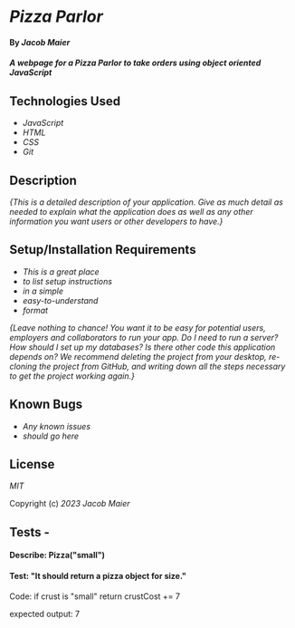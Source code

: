 # _Pizza Parlor_

#### By _Jacob Maier_

#### _A webpage for a Pizza Parlor to take orders using object oriented JavaScript_

## Technologies Used

* _JavaScript_
* _HTML_
* _CSS_
* _Git_

## Description

_{This is a detailed description of your application. Give as much detail as needed to explain what the application does as well as any other information you want users or other developers to have.}_

## Setup/Installation Requirements

* _This is a great place_
* _to list setup instructions_
* _in a simple_
* _easy-to-understand_
* _format_

_{Leave nothing to chance! You want it to be easy for potential users, employers and collaborators to run your app. Do I need to run a server? How should I set up my databases? Is there other code this application depends on? We recommend deleting the project from your desktop, re-cloning the project from GitHub, and writing down all the steps necessary to get the project working again.}_

## Known Bugs

* _Any known issues_
* _should go here_

## License

_MIT_

Copyright (c) _2023_ _Jacob Maier_


## Tests - 

#### Describe: Pizza("small")

#### Test: "It should return a pizza object for size."

Code: if crust is "small" return crustCost += 7

expected output: 7





